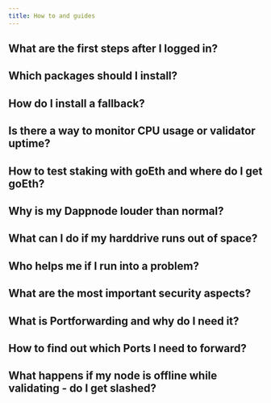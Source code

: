 ```yaml
---
title: How to and guides
---
```


## What are the first steps after I logged in?

## Which packages should I install?

## How do I install a fallback?

## Is there a way to monitor CPU usage or validator uptime?

## How to test staking with goEth and where do I get goEth?

## Why is my Dappnode louder than normal?

## What can I do if my harddrive runs out of space?

## Who helps me if I run into a problem?

## What are the most important security aspects?

## What is Portforwarding and why do I need it?

## How to find out which Ports I need to forward?

## What happens if my node is offline while validating - do I get slashed?
